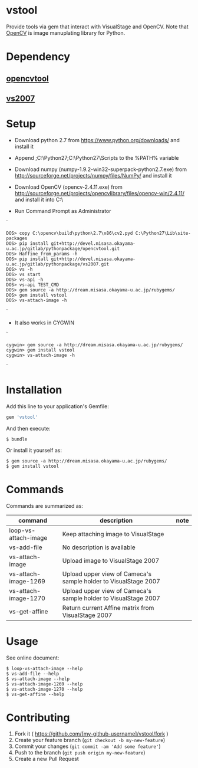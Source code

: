 # vstool

Provide tools via gem that interact with VisualStage and OpenCV.
Note that [OpenCV](http://opencv.org/) is image manuplating library for Python.

# Dependency

## [opencvtool](http://devel.misasa.okayama-u.ac.jp/gitlab/pythonpackage/opencvtool/tree/master "follow instruction")

## [vs2007](http://devel.misasa.okayama-u.ac.jp/gitlab/pythonpackage/vs2007/tree/master "follow instruction")

# Setup

- Download python 2.7 from https://www.python.org/downloads/ and install it

- Append ;C:\Python27;C:\Python27\Scripts to the %PATH% variable

- Download numpy (numpy-1.9.2-win32-superpack-python2.7.exe) from http://sourceforge.net/projects/numpy/files/NumPy/ and install it

- Download OpenCV (opencv-2.4.11.exe) from http://sourceforge.net/projects/opencvlibrary/files/opencv-win/2.4.11/ and install it into C:\

- Run Command Prompt as Administrator

`

    DOS> copy C:\opencv\build\python\2.7\x86\cv2.pyd C:\Python27\Lib\site-packages
    DOS> pip install git+http://devel.misasa.okayama-u.ac.jp/gitlab/pythonpackage/opencvtool.git
    DOS> Haffine_from_params -h
    DOS> pip install git+http://devel.misasa.okayama-u.ac.jp/gitlab/pythonpackage/vs2007.git
    DOS> vs -h
    DOS> vs start
    DOS> vs-api -h
    DOS> vs-api TEST_CMD
    DOS> gem source -a http://dream.misasa.okayama-u.ac.jp/rubygems/
    DOS> gem install vstool
    DOS> vs-attach-image -h
`

- It also works in CYGWIN

`

    cygwin> gem source -a http://dream.misasa.okayama-u.ac.jp/rubygems/
    cygwin> gem install vstool
    cygwin> vs-attach-image -h
`

# Installation

Add this line to your application's Gemfile:

```ruby
gem 'vstool'
```

And then execute:

    $ bundle

Or install it yourself as:

    $ gem source -a http://dream.misasa.okayama-u.ac.jp/rubygems/
    $ gem install vstool

# Commands

Commands are summarized as:

| command              | description                                                          | note |
| -------------------- | -------------------------------------------------------------------- | ---- |
| loop-vs-attach-image | Keep attaching image to VisualStage                                  |      |
| vs-add-file          | No description is available                                          |      |
| vs-attach-image      | Upload image to VisualStage 2007                                     |      |
| vs-attach-image-1269 | Upload upper view of Cameca's sample holder to VisualStage 2007      |      |
| vs-attach-image-1270 | Upload upper view of Cameca's sample holder to VisualStage 2007      |      |
| vs-get-affine        | Return current Affine matrix from VisualStage 2007                   |      |

# Usage

See online document:

    $ loop-vs-attach-image --help
    $ vs-add-file --help
    $ vs-attach-image --help
    $ vs-attach-image-1269 --help
    $ vs-attach-image-1270 --help
    $ vs-get-affine --help

# Contributing

1. Fork it ( https://github.com/[my-github-username]/vstool/fork )
2. Create your feature branch (`git checkout -b my-new-feature`)
3. Commit your changes (`git commit -am 'Add some feature'`)
4. Push to the branch (`git push origin my-new-feature`)
5. Create a new Pull Request
